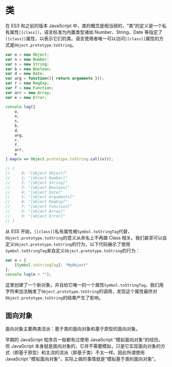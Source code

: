 # 类

在 ES3 和之前的版本 JavaScript 中，类的概念是相当弱的，“类”的定义是一个私有属性`[[class]]`，语言标准为内置类型诸如 Number、String、Date 等指定了`[[class]]`属性，以表示它们的类。语言使用者唯一可以访问`[[class]]`属性的方式是`Object.prototype.toString`。

```js
var o = new Object;
var n = new Number;
var s = new String;
var b = new Boolean;
var d = new Date;
var arg = function(){ return arguments }();
var r = new RegExp;
var f = new Function;
var arr = new Array;
var e = new Error;

console.log([
    o,
    n,
    s,
    b,
    d,
    arg,
    r,
    f,
    arr,
    e
].map(v => Object.prototype.toString.call(v)));

// [
//     0: "[object Object]"
//     1: "[object Number]"
//     2: "[object String]"
//     3: "[object Boolean]"
//     4: "[object Date]"
//     5: "[object Arguments]"
//     6: "[object RegExp]"
//     7: "[object Function]"
//     8: "[object Array]"
//     9: "[object Error]"
// ]
```

从 ES5 开始，`[[class]]`私有属性被`Symbol.toStringTag`代替，`Object.prototype.toString`的意义从命名上不再跟 Class 相关。我们甚至可以自定义`Object.prototype.toString`的行为，以下代码展示了使用`Symbol.toStringTag`来自定义`Object.prototype.toString`的行为：

```js
var o = {
    [Symbol.toStringTag]: "MyObject"
};
console.log(o + "");
```

这里创建了一个新对象，并且给它唯一的一个属性`Symbol.toStringTag`，我们用字符串加法触发了`Object.prototype.toString`的调用，发现这个属性最终对`Object.prototype.toString`的结果产生了影响。

## 面向对象

面向对象主要两类流派：基于类的面向对象和基于原型的面向对象。

早期的 JavaScript 程序员一般都有过使用 JavaScript “模拟面向对象”的经历。但 JavaScript 本身就是面向对象的，它并不需要模拟，只是它实现面向对象的方式（即基于原型）和主流的流派（即基于类）不太一样。因此所谓使用 JavaScript “模拟面向对象”，实际上做的事情就是“模拟基于类的面向对象”。
